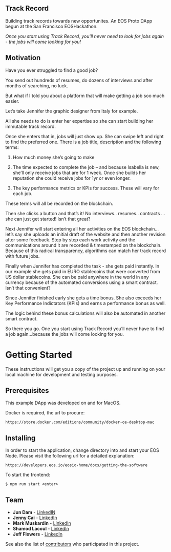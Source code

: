 ## Track Record

Building track records towards new opportunites. An EOS Proto DApp begun at the San Francisco EOSHackathon.

*Once you start using Track Record, you'll never need to look for jobs again - the jobs will come looking for you!*

## Motivation
Have you ever struggled to find a good job?   

You send out hundreds of resumes, do dozens of interviews and after months of searching, no luck.

But what if I told you about a platform that will make getting a job soo much easier.

Let’s take Jennifer the graphic designer from Italy for example.  

All she needs to do is enter her expertise so she can start building her immutable track record.  

Once she enters that in, jobs will just show up.  She can swipe left and right to find the preferred one.  There is a job title, description and the following terms:  
1) How much money she’s going to make

2) The time expected to complete the job – and because Isabella is new, she’ll only receive jobs that are for 1 week.  Once she builds her reputation she could receive jobs for 1yr or even longer.  

3) The key performance metrics or KPIs for success.  These will vary for each job.  

These terms will all be recorded on the blockchain.

Then she clicks a button and that’s it!  No interviews.. resumes.. contracts … she can just get started!  Isn’t that great?

Next Jennifer will start entering all her activities on the EOS blockchain… let’s say she uploads an initial draft of the website and then another revision after some feedback.   Step by step each work activity and the communications around it are recorded & timestamped on the blockchain.  Because of this radical transparency, algorithms can match her track record with future jobs. 

Finally when Jennifer has completed the task - she gets paid instantly.  In our example she gets paid in EURO stablecoins that were converted from US dollar stablecoins.  She can be paid anywhere in the world in any currency because of the automated conversions using a smart contract.  Isn’t that convenient?

Since Jennifer finished early she gets a time bonus.  She also exceeds her Key Performance Indictators (KPIs) and earns a performance bonus as well. 

The logic behind these bonus calculations will also be automated in another smart contract. 

So there you go.  One you start using Track Record you’ll never have to find a job again…because the jobs will come looking for you.


# Getting Started

These instructions will get you a copy of the project up and running on your local machine for development and testing purposes.

## Prerequisites

This example DApp was developed on and for MacOS.  

Docker is required, the url to procure: 

```
https://store.docker.com/editions/community/docker-ce-desktop-mac
```


## Installing

In order to start the application, change directory into and start your EOS Node. Please visit the following url for a detailed explanation:

```
https://developers.eos.io/eosio-home/docs/getting-the-software
```

To start the frontend:

```
$ npm run start <enter>
```

## Team

* **Jun Dam** - [LinkedIN](https://www.linkedin.com/in/jun-dam-0334161/)
* **Jenny Cai** - [LinkedIn](https://www.linkedin.com/in/caijenny/)
* **Mark Muskardin** - [LinkedIn](https://www.linkedin.com/in/markmuskardin/)
* **Shamod Lacoul** - [LinkedIn](https://www.linkedin.com/in/shamod/)
* **Jeff Flowers** - [LinkedIn](https://www.linkedin.com/in/flowersjeff)

See also the list of [contributors](https://github.com/hackingbeauty/track-record/graphs/contributors) who participated in this project.
